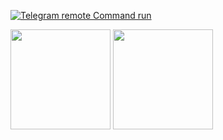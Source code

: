 
[![Telegram remote Command run](https://github-readme-stats.vercel.app/api/pin/?username=MParvin&repo=TR-CMD)](https://github.com/MParvin/TR-CMD)

<img height="160em" src="https://github-readme-stats.vercel.app/api/top-langs/?username=mcornella&layout=compact&theme=vue">
  
<img height="160em" src="https://github-readme-stats.vercel.app/api?username=mcornella&show_icons=true&include_all_commits=true&custom_title=GitHub+Stats&theme=vue">

